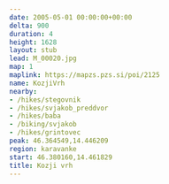 ```yaml
---
date: 2005-05-01 00:00:00+00:00
delta: 900
duration: 4
height: 1628
layout: stub
lead: M_00020.jpg
map: 1
maplink: https://mapzs.pzs.si/poi/2125
name: KozjiVrh
nearby:
- /hikes/stegovnik
- /hikes/svjakob_preddvor
- /hikes/baba
- /biking/svjakob
- /hikes/grintovec
peak: 46.364549,14.446209
region: karavanke
start: 46.380160,14.461829
title: Kozji vrh
---
```

